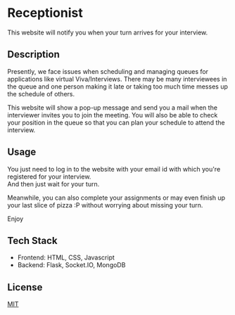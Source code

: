 # Receptionist
This website will notify you when your turn arrives for your interview.

## Description
Presently, we face issues when scheduling and managing queues for applications like virtual Viva/Interviews. There may be many interviewees in the queue and one person making it late or taking too much time messes up the schedule of others.

This website will show a pop-up message and send you a mail when the interviewer invites you to join the meeting. You will also be able to check your position in the queue so that you can plan your schedule to attend the interview.

## Usage
You just need to log in to the website with your email id with which you're registered for your interview.\
And then just wait for your turn.

Meanwhile, you can also complete your assignments or may even finish up your last slice of pizza :P without worrying about missing your turn.

Enjoy

## Tech Stack
- Frontend: HTML, CSS, Javascript
- Backend: Flask, Socket.IO, MongoDB

<!-- ## Database -->
<!-- 
- There are three MongoDB collections.

![Screenshot from 2021-07-28 17-17-19](https://user-images.githubusercontent.com/54475046/127317371-449393b2-28df-4a33-b7f8-c28347d6e3e2.png) -->


## License

[MIT](https://choosealicense.com/licenses/mit/)
